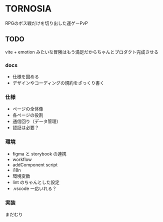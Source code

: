 # TORNOSIA

RPGのボス戦だけを切り出した運ゲーPvP

## TODO

vite + emotion みたいな冒険はもう満足だからちゃんとプロダクト完成させる

### docs

- 仕様を固める
- デザインやコーディングの規約をざっくり書く

### 仕様

- ページの全体像
- 各ページの役割
- 通信回り（データ管理）
- 認証は必要？

### 環境

- figma と storybook の連携
- workflow
- addComponent script
- i18n
- 環境変数
- lint のちゃんとした設定
- .vscode 一応いれる？

### 実装

まだむり